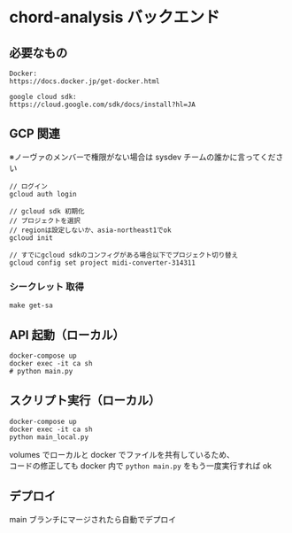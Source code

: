 # chord-analysis バックエンド

## 必要なもの

```
Docker:
https://docs.docker.jp/get-docker.html

google cloud sdk:
https://cloud.google.com/sdk/docs/install?hl=JA

```

## GCP 関連

※ノーヴァのメンバーで権限がない場合は sysdev チームの誰かに言ってください

```
// ログイン
gcloud auth login

// gcloud sdk 初期化
// プロジェクトを選択
// regionは設定しないか、asia-northeast1でok
gcloud init

// すでにgcloud sdkのコンフィグがある場合以下でプロジェクト切り替え
gcloud config set project midi-converter-314311

```

### シークレット 取得

```
make get-sa
```

## API 起動（ローカル）

```
docker-compose up
docker exec -it ca sh
# python main.py
```

## スクリプト実行（ローカル）

```
docker-compose up
docker exec -it ca sh
python main_local.py
```

volumes でローカルと docker でファイルを共有しているため、  
コードの修正しても docker 内で `python main.py` をもう一度実行すれば ok

## デプロイ

main ブランチにマージされたら自動でデプロイ
